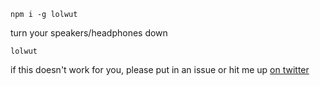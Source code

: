 `npm i -g lolwut`

turn your speakers/headphones down

`lolwut`

if this doesn't work for you, please put in an issue or hit me up
[on twitter](https://twitter.com/@zacanger)
